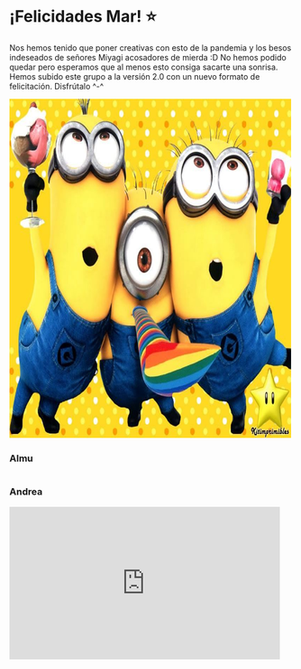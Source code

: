 # ¡Felicidades Mar! ⭐️
Nos hemos tenido que poner creativas con esto de la pandemia y los besos indeseados de señores Miyagi acosadores de mierda :D
No hemos podido quedar pero esperamos que al menos esto consiga sacarte una sonrisa. Hemos subido este grupo a la versión 2.0 con un nuevo formato de felicitación. Disfrútalo ^-^

<img src="minion.jpg" alt="Esto es de Dreamworks, creo..." width="500" height="600" />


### Almu
```markdown

```

### Andrea

<iframe src="https://giphy.com/embed/6UrRC9SkO7HYejM9oL" width="480" height="270" frameBorder="0" class="giphy-embed" allowFullScreen />

```markdown

```

### Cibe
```

```

### Elena
```markdown
Maaaaaar, feliz cumpleaños pechocha!!!!!
Espero que dentro de poco podamos celebrarlo a lo loco, y que podamos bailar como lo hicimos en tu casa aquel día que quedamos y me dió un amarillo... bueno como ese día no Mar, que me decías que me animara a bailar y cuando me levantaba te me dabas la vuelta para bailar con otras, cacho puta jajajja. 
Ainssss, qué te quiero yo, coññññño ya! 
💋💋💋💋💋
```

### Laura
```markdown

```

### Merche
```markdown

```

### Paz
<img src="photo_2021-01-22_17-13-05.jpg" alt="Rosalías" width="500" height="600" />

```markdown
Muchas felicidades felicidades, espero que a nominó tardar volvamos a ponernos morritos.
```

### Pili
```markdown

```

### Rebe
```markdown

```

### Ro
```markdown

```

### Susan
```markdown

```

### Truchi
```markdown
PRUEBA
```



## Y ahora 34 pollas para que soples
![Image]()

### Disclaimer
Gracias a Bill Gates por haber comprado GitHub para integrarlo con los chips 5G que nos implanta, eso nos ha permitido crear esta web con la fuerza de nuestra mente. Te queremos, Bill.
